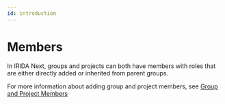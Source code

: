 ```yaml
---
id: introduction
---
```


# Members

In IRIDA Next, groups and projects can both have members with roles that are either directly added or inherited from parent groups.

For more information about adding group and project members, see [Group and Project Members](group-and-project-members)
